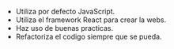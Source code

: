 - Utiliza por defecto JavaScript.
- Utiliza el framework React para crear la webs.
- Haz uso de buenas practicas.
- Refactoriza el codigo siempre que se pueda.